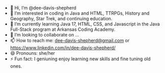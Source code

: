 - 👋 Hi, I’m @dee-davis-shepherd
- 👀 I’m interested in coding in Java and HTML, TTRPGs, History and Geography, Star Trek, and continuing education.
- 🌱 I’m currently learning Java 17, HTML, CSS, and Javascript in the Java Full-Stack program at Arkansas Coding Academy. 
- 💞️ I’m looking to collaborate on ...
- 📫 How to reach me: dee-davis-shepherd@gmail.com or https://www.linkedin.com/in/dee-davis-shepherd/
- 😄 Pronouns: she/her
- ⚡ Fun fact: I geniuning enjoy learning new skills and fine tuning old ones. 

<!---
dee-davis-shepherd/dee-davis-shepherd is a ✨ special ✨ repository because its `README.md` (this file) appears on your GitHub profile.
You can click the Preview link to take a look at your changes.
--->
